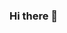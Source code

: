 ### Hi there 👋

<!--
**biopatternsg/biopatternsg** is a ✨ _special_ ✨ repository because its `README.md` (this file) appears on your GitHub profile.

This is an system that builts gene regulatory networks from a basic collection of biological objects, gathering and processing PubMed abstracts, using Internet available informational resources like Mesh, GeneOntology, UniProt, PDB and others, and that uses logical engines, prolog and java code to integrate and analyse them.
